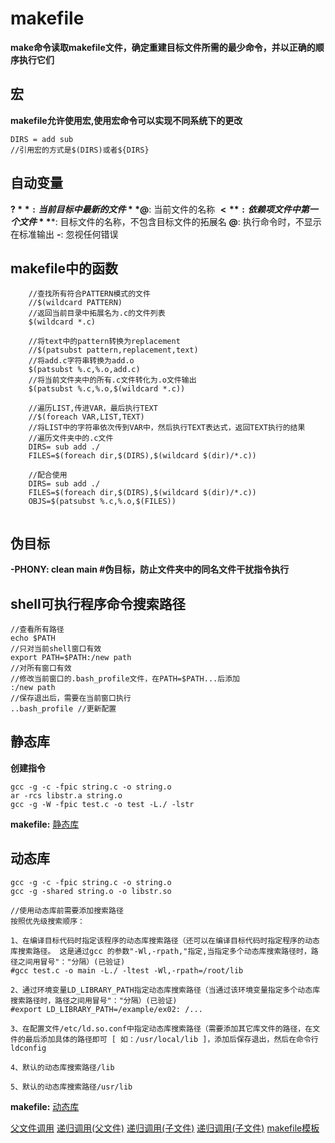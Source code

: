 # makefile
**make命令读取makefile文件，确定重建目标文件所需的最少命令，并以正确的顺序执行它们**
## 宏
**makefile允许使用宏,使用宏命令可以实现不同系统下的更改**
```
DIRS = add sub 
//引用宏的方式是$(DIRS)或者${DIRS}
```
## 自动变量
**$?**: 当前目标中最新的文件
**$@**: 当前文件的名称
**$<**: 依赖项文件中第一个文件
**$***: 目标文件的名称，不包含目标文件的拓展名
**@**:  执行命令时，不显示在标准输出
**-**:  忽视任何错误
## makefile中的函数
```
    //查找所有符合PATTERN模式的文件
    //$(wildcard PATTERN)
    //返回当前目录中拓展名为.c的文件列表
    $(wildcard *.c)

    //将text中的pattern转换为replacement
    //$(patsubst pattern,replacement,text)
    //将add.c字符串转换为add.o
    $(patsubst %.c,%.o,add.c)
    //将当前文件夹中的所有.c文件转化为.o文件输出
    $(patsubst %.c,%.o,$(wildcard *.c))

    //遍历LIST,传进VAR，最后执行TEXT
    //$(foreach VAR,LIST,TEXT)
    //将LIST中的字符串依次传到VAR中，然后执行TEXT表达式，返回TEXT执行的结果
    //遍历文件夹中的.c文件
    DIRS= sub add ./
    FILES=$(foreach dir,$(DIRS),$(wildcard $(dir)/*.c))

    //配合使用
    DIRS= sub add ./
    FILES=$(foreach dir,$(DIRS),$(wildcard $(dir)/*.c))
    OBJS=$(patsubst %.c,%.o,$(FILES))


```
## 伪目标
**-PHONY: clean main #伪目标，防止文件夹中的同名文件干扰指令执行**

## shell可执行程序命令搜索路径
```
//查看所有路径
echo $PATH
//只对当前shell窗口有效
export PATH=$PATH:/new path
//对所有窗口有效
//修改当前窗口的.bash_profile文件，在PATH=$PATH...后添加
:/new path
//保存退出后，需要在当前窗口执行
..bash_profile //更新配置
```


## 静态库
**创建指令**
```
gcc -g -c -fpic string.c -o string.o
ar -rcs libstr.a string.o
gcc -g -W -fpic test.c -o test -L./ -lstr 
```
**makefile:** [静态库](./staticlib/makefile)

## 动态库
```
gcc -g -c -fpic string.c -o string.o
gcc -g -shared string.o -o libstr.so 

//使用动态库前需要添加搜索路径
按照优先级搜索顺序：

1、在编译目标代码时指定该程序的动态库搜索路径（还可以在编译目标代码时指定程序的动态库搜索路径。 这是通过gcc 的参数"-Wl,-rpath,"指定,当指定多个动态库搜索路径时，路径之间用冒号"："分隔）(已验证)
#gcc test.c -o main -L./ -ltest -Wl,-rpath=/root/lib 

2、通过环境变量LD_LIBRARY_PATH指定动态库搜索路径（当通过该环境变量指定多个动态库搜索路径时，路径之间用冒号"："分隔）(已验证)
#export LD_LIBRARY_PATH=/example/ex02: /...

3、在配置文件/etc/ld.so.conf中指定动态库搜索路径（需要添加其它库文件的路径，在文件的最后添加具体的路径即可 [ 如：/usr/local/lib ]，添加后保存退出，然后在命令行ldconfig

4、默认的动态库搜索路径/lib

5、默认的动态库搜索路径/usr/lib

```
**makefile:**   [动态库](./dynamiclib/makefile)

[父文件调用](./makefile/makefile)
[递归调用(父文件)](./recursive_makefile/makefile)
[递归调用(子文件)](./recursive_makefile/add/makefile)
[递归调用(子文件)](./recursive_makefile/sub/makefile)
[makefile模板](./test/makefile)
